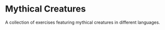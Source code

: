 # Mythical Creatures

A collection of exercises featuring mythical creatures in different languages.